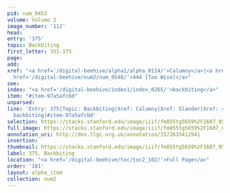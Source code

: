 ```yaml
---
pid: num_0453
volume: Volume 2
image_number: '112'
head: 
entry: '375'
topic: Backbiting
first_letter: 351-375
page: 
add: 
xref: "<a href='/digital-beehive/alpha1/alpha_0114/'>Calumny</a>|<a href='/digital-beehive/alpha4/alpha_0884/'>Slander</a>|<a
  href='/digital-beehive/num2/num_0548/'>444 [Too Wise]</a>"
see: 
index: "<a href='/digital-beehive/index1/index_0265/'>backbiting</a>"
item: "#item-97a5afcbd"
unparsed: 
line: 'Entry: 375|Topic: Backbiting|Xref: Calumny|Xref: Slander|Xref: 444 [Too Wise]|Index:
  backbiting|#item-97a5afcbd'
selection: https://stacks.stanford.edu/image/iiif/fm855tg5659%2F1607_0579/857,2271,2963,1583/full/0/default.jpg
full_image: https://stacks.stanford.edu/image/iiif/fm855tg5659%2F1607_0579/full/full/0/default.jpg
annotation_uri: http://dev.llgc.org.uk/annotation/1572633412941
insertion: 
thumbnail: https://stacks.stanford.edu/image/iiif/fm855tg5659%2F1607_0579/857,2271,600,180/250,/0/default.jpg
label: 375. Backbiting
location: "<a href='/digital-beehive/toc/toc2_102/'>Full Page</a>"
order: '181'
layout: alpha_item
collection: num2
---
```

